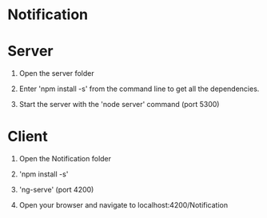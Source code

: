 # Notification



# Server

1. Open the server folder

2. Enter 'npm install -s' from the command line to get all the dependencies.

3. Start the server with the 'node server' command (port 5300)

# Client
1. Open the Notification folder

2. 'npm install -s'

3. 'ng-serve' (port 4200)

4. Open your browser and navigate to localhost:4200/Notification
